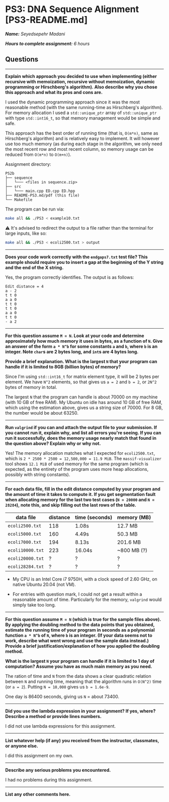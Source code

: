 # PS3: DNA Sequence Alignment [PS3-README.md]

***Name:** Seyedsepehr Madani*

***Hours to complete assignment:** 6 hours*

## Questions

---

**Explain which approach you decided to use when implementing (either recursive with memoization, recursive without memoization, dynamic programming or Hirschberg's algorithm). Also describe why you chose this approach and what its pros and cons are.**

I used the dynamic programming approach since it was the most reasonable method (with the same running-time as Hirschberg's algorithm). For memory allocation I used a `std::unique_ptr` array of `std::unique_ptr` with type `std::int16_t`, so that memory management would be simple and safe.

This approach has the best order of running time (that is, `O(m*n)`, same as Hirschberg's algorithm) and is relatively easy to implement. It will however use too much memory (as during each stage in the algorithm, we only need the most recent row and most recent column, so memory usage can be reduced from `O(m*n)` to `O(m+n)`).

Assignment directory:

```text
PS2b
├── sequence
│   └─── <files in sequence.zip>
├── src
│   └─── main.cpp ED.cpp ED.hpp
├── README-PS3.md/pdf (this file)
└── Makefile
```

The program can be run via:

```Bash
make all && ./PS3 < example10.txt
```

⚠ It's advised to redirect the output to a file rather than the terminal for large inputs, like so:

```Bash
make all && ./PS3 < ecoli2500.txt > output
```

---

**Does your code work correctly with the `endgaps7.txt` test file? This example should require you to insert a gap at the beginning of the Y string and the end of the X string.**

Yes, the program correctly identifies. The output is as follows:

```text
Edit distance = 4
a - 2
t t 0
a a 0
t t 0
t t 0
a a 0
t t 0
- a 2
```

---

**For this question assume `M = N`. Look at your code and determine approximately how much memory it uses in bytes, as a function of `N`. Give an answer of the form `a * N^b` for some constants `a` and `b`, where `b` is an integer. Note `char`s are 2 bytes long, and `int`s are 4 bytes long.**

**Provide a brief explanation. What is the largest `N` that your program can handle if it is limited to 8GB (billion bytes) of memory?**

Since I'm using `std::int16_t` for matrix element type, it will be 2 bytes per element. We have `N^2` elements, so that gives us `a = 2` and `b = 2`, or `2N^2` bytes of memory in total.

The largest `N` that the program can handle is about 70000 on my machine (with 10 GB of free RAM).
My Ubuntu on idle has around 10 GB of free RAM, which using the estimation above, gives us a string size of 70000.
For 8 GB, the number would be about 63250.

---

**Run `valgrind` if you can and attach the output file to your submission. If you cannot run it, explain why, and list all errors you're seeing. If you can run it successfully, does the memory usage nearly match that found in the question above? Explain why or why not.**

Yes! The memory allocation matches what I expected for `ecoli2500.txt`, which is `2 * 2500 * 2500 = 12,500,000 = 11.9 MiB`.
The `massif-visualizer` tool shows `12.1 MiB` of used memory for the same program (which is expected, as the entirety of the program uses more heap allocations, possibly with string constants).

---

**For each data file, fill in the edit distance computed by your program and the amount of time it takes to compute it. If you get segmentation fault when allocating memory for the last two test cases (`N = 20000` and `N = 28284`), note this, and skip filling out the last rows of the table.**

| data file          |  distance   |  time (seconds)   | memory (MB)
| -------------------|-------------|-------------------|-------------
| `ecoli2500.txt`    | 118         | 1.08s             | 12.7 MB
| `ecoli5000.txt`    | 160         | 4.49s             | 50.3 MB
| `ecoli7000.txt`    | 194         | 8.13s             | 201.6 MB
| `ecoli10000.txt`   | 223         | 16.04s            | ~800 MB (?)
| `ecoli20000.txt`   | ?           | ?                 | ?
| `ecoli28284.txt`   | ?           | ?                 | ?

* My CPU is an Intel Core i7 9750H, with a clock speed of 2.60 GHz, on native Ubuntu 20.04 (not VM).

* For entries with question mark, I could not get a result within a reasonable amount of time. Particularly for the memory, `valgrind` would simply take too long.

---

**For this question assume `M = N` (which is true for the sample files above). By applying the doubling method to the data points that you obtained, estimate the running time of your program in seconds as a polynomial function `a * N^b` of `N`, where `b` is an integer. (If your data seems not to work, describe what went wrong and use the sample data instead.) Provide a brief justification/explanation of how you applied the doubling method.**

**What is the largest `N` your program can handle if it is limited to 1 day of computation? Assume you have as much main memory as you need.**

The ration of time and `N` from the data shows a clear quadratic relation between `N` and running time, meaning that the algorithm runs in `O(N^2)` time (or `a = 2`). Putting `N = 10,000` gives us `b = 1.6e-9`.

One day is 86400 seconds, giving us `N` = about 73400.

---

**Did you use the lambda expression in your assignment? If yes, where? Describe a method or provide lines numbers.**

I did not use lambda expressions for this assignment.

---

**List whatever help (if any) you received from the instructor, classmates, or anyone else.**

I did this assignment on my own.

---

**Describe any serious problems you encountered.**

I had no problems during this assignment.

---

**List any other comments here.**
